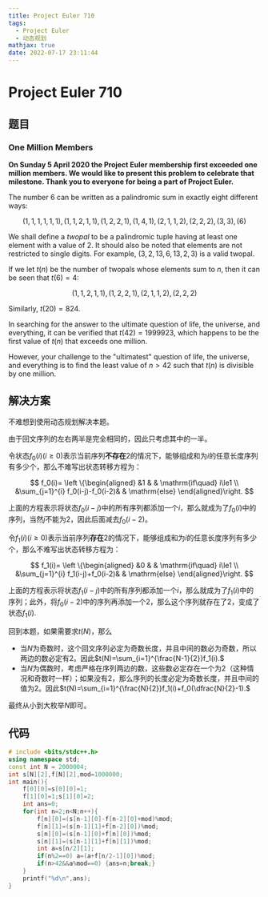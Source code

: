 ```yaml
---
title: Project Euler 710
tags:
  - Project Euler
  - 动态规划
mathjax: true
date: 2022-07-17 23:11:44
---
```


<escape><!-- more --></escape>

# Project Euler 710

## 题目

### One Million Members

**On Sunday 5 April 2020 the Project Euler membership first exceeded one million members. We would like to present this problem to celebrate that milestone. Thank you to everyone for being a part of Project Euler.**

The number $6$ can be written as a palindromic sum in exactly eight different ways:

$$(1, 1, 1, 1, 1, 1), (1, 1, 2, 1, 1), (1, 2, 2, 1), (1, 4, 1), (2, 1, 1, 2), (2, 2, 2), (3, 3), (6)$$

We shall define a *twopal* to be a palindromic tuple having at least one element with a value of $2$. It should also be noted that elements are not restricted to single digits. For example, $(3, 2, 13, 6, 13, 2, 3)$ is a valid twopal.

If we let $t(n)$ be the number of twopals whose elements sum to $n$, then it can be seen that $t(6) = 4$:

$$(1, 1, 2, 1, 1), (1, 2, 2, 1), (2, 1, 1, 2), (2, 2, 2)$$

Similarly, $t(20) = 824$.

In searching for the answer to the ultimate question of life, the universe, and everything, it can be verified that $t(42) = 1999923$, which happens to be the first value of $t(n)$ that exceeds one million.

However, your challenge to the "ultimatest" question of life, the universe, and everything is to find the least value of $n \gt 42$ such that $t(n)$ is divisible by one million.

## 解决方案

不难想到使用动态规划解决本题。

由于回文序列的左右两半是完全相同的，因此只考虑其中的一半。

令状态$f_0(i)(i\ge 0)$表示当前序列**不存在**$2$的情况下，能够组成和为$i$的任意长度序列有多少个，那么不难写出状态转移方程为：

$$
f_0(i)=
\left \{\begin{aligned}
  &1 & & \mathrm{if\quad} i\le1 \\
  &\sum_{j=1}^{i} f_0(i-j)-f_0(i-2)& & \mathrm{else}
\end{aligned}\right.
$$

上面的方程表示将状态$f_0(i-j)$中的所有序列都添加一个$i$，那么就成为了$f_0(i)$中的序列，当然$j$不能为$2$，因此后面减去$f_0(i-2)$。

令$f_1(i)(i\ge 0)$表示当前序列**存在**$2$的情况下，能够组成和为$i$的任意长度序列有多少个，那么不难写出状态转移方程为：

$$
f_1(i)=
\left \{\begin{aligned}
  &0 & & \mathrm{if\quad} i\le1 \\
  &\sum_{j=1}^{i} f_1(i-j)+f_0(i-2)& & \mathrm{else}
\end{aligned}\right.
$$

上面的方程表示将状态$f_1(i-j)$中的所有序列都添加一个$i$，那么就成为了$f_1(i)$中的序列；此外，将$f_0(i-2)$中的序列再添加一个$2$，那么这个序列就存在了$2$，变成了状态$f_1(i)$.

回到本题，如果需要求$t(N)$，那么

- 当$N$为奇数时，这个回文序列必定为奇数长度，并且中间的数必为奇数，所以两边的数必定有$2$。因此$t(N)=\sum_{i=1}^{\frac{N-1}{2}}f_1(i).$
- 当$N$为偶数时，考虑严格在序列两边的数，这些数必定存在一个为$2$（这种情况和奇数时一样）；如果没有$2$，那么序列的长度必定为奇数长度，并且中间的值为$2$。因此$t(N)=\sum_{i=1}^{\frac{N}{2}}f_1(i)+f_0(\dfrac{N}{2}-1).$

最终从小到大枚举$N$即可。

## 代码

```C++
# include <bits/stdc++.h>
using namespace std;
const int N = 2000004;
int s[N][2],f[N][2],mod=1000000;
int main(){
    f[0][0]=s[0][0]=1;
    f[1][0]=1;s[1][0]=2;
    int ans=0;
    for(int n=2;n<N;n++){
        f[n][0]=(s[n-1][0]-f[n-2][0]+mod)%mod;
        f[n][1]=(s[n-1][1]+f[n-2][0])%mod;
        s[n][0]=(s[n-1][0]+f[n][0])%mod;
        s[n][1]=(s[n-1][1]+f[n][1])%mod;
        int a=s[n/2][1];
        if(n%2==0) a=(a+f[n/2-1][0])%mod;
        if(n>42&&a%mod==0) {ans=n;break;}
    }
    printf("%d\n",ans);
}
```
